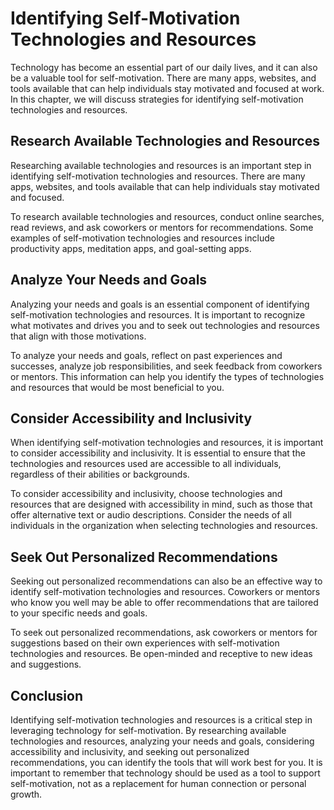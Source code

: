Identifying Self-Motivation Technologies and Resources
============================================================================================================

Technology has become an essential part of our daily lives, and it can also be a valuable tool for self-motivation. There are many apps, websites, and tools available that can help individuals stay motivated and focused at work. In this chapter, we will discuss strategies for identifying self-motivation technologies and resources.

Research Available Technologies and Resources
---------------------------------------------

Researching available technologies and resources is an important step in identifying self-motivation technologies and resources. There are many apps, websites, and tools available that can help individuals stay motivated and focused.

To research available technologies and resources, conduct online searches, read reviews, and ask coworkers or mentors for recommendations. Some examples of self-motivation technologies and resources include productivity apps, meditation apps, and goal-setting apps.

Analyze Your Needs and Goals
----------------------------

Analyzing your needs and goals is an essential component of identifying self-motivation technologies and resources. It is important to recognize what motivates and drives you and to seek out technologies and resources that align with those motivations.

To analyze your needs and goals, reflect on past experiences and successes, analyze job responsibilities, and seek feedback from coworkers or mentors. This information can help you identify the types of technologies and resources that would be most beneficial to you.

Consider Accessibility and Inclusivity
--------------------------------------

When identifying self-motivation technologies and resources, it is important to consider accessibility and inclusivity. It is essential to ensure that the technologies and resources used are accessible to all individuals, regardless of their abilities or backgrounds.

To consider accessibility and inclusivity, choose technologies and resources that are designed with accessibility in mind, such as those that offer alternative text or audio descriptions. Consider the needs of all individuals in the organization when selecting technologies and resources.

Seek Out Personalized Recommendations
-------------------------------------

Seeking out personalized recommendations can also be an effective way to identify self-motivation technologies and resources. Coworkers or mentors who know you well may be able to offer recommendations that are tailored to your specific needs and goals.

To seek out personalized recommendations, ask coworkers or mentors for suggestions based on their own experiences with self-motivation technologies and resources. Be open-minded and receptive to new ideas and suggestions.

Conclusion
----------

Identifying self-motivation technologies and resources is a critical step in leveraging technology for self-motivation. By researching available technologies and resources, analyzing your needs and goals, considering accessibility and inclusivity, and seeking out personalized recommendations, you can identify the tools that will work best for you. It is important to remember that technology should be used as a tool to support self-motivation, not as a replacement for human connection or personal growth.
